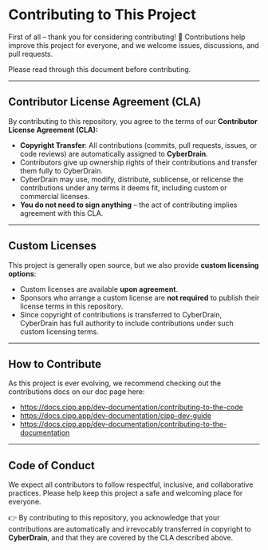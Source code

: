 # Contributing to This Project

First of all – thank you for considering contributing! 🎉 Contributions help improve this project for everyone, and we welcome issues, discussions, and pull requests.

Please read through this document before contributing.

---

## Contributor License Agreement (CLA)

By contributing to this repository, you agree to the terms of our **Contributor License Agreement (CLA):**

* **Copyright Transfer**: All contributions (commits, pull requests, issues, or code reviews) are automatically assigned to **CyberDrain**.
* Contributors give up ownership rights of their contributions and transfer them fully to CyberDrain.
* CyberDrain may use, modify, distribute, sublicense, or relicense the contributions under any terms it deems fit, including custom or commercial licenses.
* **You do not need to sign anything** – the act of contributing implies agreement with this CLA.

---

## Custom Licenses

This project is generally open source, but we also provide **custom licensing options**:

* Custom licenses are available **upon agreement**.
* Sponsors who arrange a custom license are **not required** to publish their license terms in this repository.
* Since copyright of contributions is transferred to CyberDrain, CyberDrain has full authority to include contributions under such custom licensing terms.


---

## How to Contribute

As this project is ever evolving, we recommend checking out the contributions docs on our doc page here: 

- https://docs.cipp.app/dev-documentation/contributing-to-the-code
- https://docs.cipp.app/dev-documentation/cipp-dev-guide
- https://docs.cipp.app/dev-documentation/contributing-to-the-documentation

---

## Code of Conduct

We expect all contributors to follow respectful, inclusive, and collaborative practices.
Please help keep this project a safe and welcoming place for everyone.

👉 By contributing to this repository, you acknowledge that your contributions are automatically and irrevocably transferred in copyright to **CyberDrain**, and that they are covered by the CLA described above.

